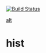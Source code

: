 [![Build Status](https://travis-ci.org/nordstrand/hist.svg?branch=master)](https://travis-ci.org/nordstrand/hist)


[alt](doc/graph.png "Commit age graph")

# hist
